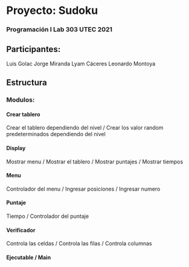 # Proyecto: Sudoku
### Programación I Lab 303 UTEC 2021
## Participantes:
Luis Golac
Jorge Miranda
Lyam Cáceres
Leonardo Montoya

## Estructura
### Modulos:
#### Crear tablero
Crear el tablero dependiendo del nivel /
Crear los valor random predeterminados dependiendo del nivel
#### Display
Mostrar menu /
Mostrar el tablero /
Mostrar puntajes /
Mostrar tiempos
#### Menu
Controlador del menu /
Ingresar posiciones /
Ingresar numero
#### Puntaje
Tiempo /
Controlador del puntaje
#### Verificador
Controla las celdas /
Controla las filas /
Controla columnas
#### Ejecutable / Main
